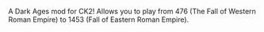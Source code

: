 A Dark Ages mod for CK2! Allows you to play from 476 (The Fall of Western Roman Empire) to 1453 (Fall of Eastern Roman Empire).
